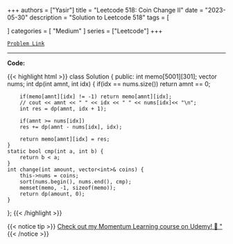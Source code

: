 
+++
authors = ["Yasir"]
title = "Leetcode 518: Coin Change II"
date = "2023-05-30"
description = "Solution to Leetcode 518"
tags = [
    
]
categories = [
    "Medium"
]
series = ["Leetcode"]
+++



[`Problem Link`](https://leetcode.com/problems/coin-change-ii/description/)

---

**Code:**

{{< highlight html >}}
class Solution {
public:
    int memo[5001][301];
    vector<int> nums;
    int dp(int amnt, int idx) {
        if(idx == nums.size()) return amnt == 0;

        if(memo[amnt][idx] != -1) return memo[amnt][idx];
        // cout << amnt << " " << idx << " " << nums[idx]<< "\n";
        int res = dp(amnt, idx + 1);
        
        if(amnt >= nums[idx])
        res += dp(amnt - nums[idx], idx);
        
        return memo[amnt][idx] = res;
    }
    static bool cmp(int a, int b) {
        return b < a;
    }
    int change(int amount, vector<int>& coins) {
        this->nums = coins;
        sort(nums.begin(), nums.end(), cmp);
        memset(memo, -1, sizeof(memo));
        return dp(amount, 0);
    }
};
{{< /highlight >}}


{{< notice tip >}}
[Check out my Momentum Learning course on Udemy! 🚀 "](https://www.udemy.com/course/blind-75-the-data-structures-and-algorithms-essentials/)
{{< /notice >}}

